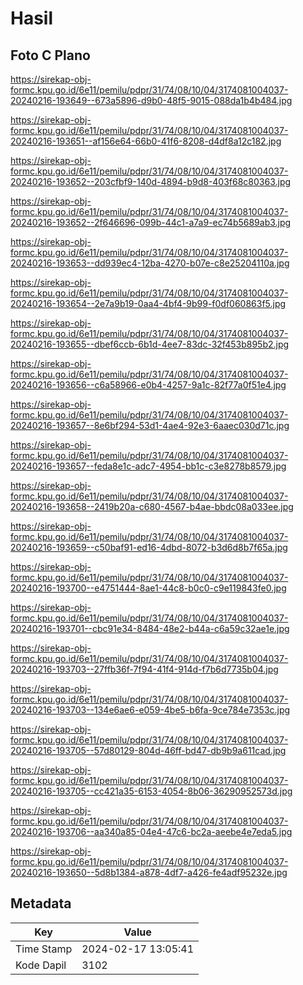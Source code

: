 # Hasil

## Foto C Plano

https://sirekap-obj-formc.kpu.go.id/6e11/pemilu/pdpr/31/74/08/10/04/3174081004037-20240216-193649--673a5896-d9b0-48f5-9015-088da1b4b484.jpg

https://sirekap-obj-formc.kpu.go.id/6e11/pemilu/pdpr/31/74/08/10/04/3174081004037-20240216-193651--af156e64-66b0-41f6-8208-d4df8a12c182.jpg

https://sirekap-obj-formc.kpu.go.id/6e11/pemilu/pdpr/31/74/08/10/04/3174081004037-20240216-193652--203cfbf9-140d-4894-b9d8-403f68c80363.jpg

https://sirekap-obj-formc.kpu.go.id/6e11/pemilu/pdpr/31/74/08/10/04/3174081004037-20240216-193652--2f646696-099b-44c1-a7a9-ec74b5689ab3.jpg

https://sirekap-obj-formc.kpu.go.id/6e11/pemilu/pdpr/31/74/08/10/04/3174081004037-20240216-193653--dd939ec4-12ba-4270-b07e-c8e25204110a.jpg

https://sirekap-obj-formc.kpu.go.id/6e11/pemilu/pdpr/31/74/08/10/04/3174081004037-20240216-193654--2e7a9b19-0aa4-4bf4-9b99-f0df060863f5.jpg

https://sirekap-obj-formc.kpu.go.id/6e11/pemilu/pdpr/31/74/08/10/04/3174081004037-20240216-193655--dbef6ccb-6b1d-4ee7-83dc-32f453b895b2.jpg

https://sirekap-obj-formc.kpu.go.id/6e11/pemilu/pdpr/31/74/08/10/04/3174081004037-20240216-193656--c6a58966-e0b4-4257-9a1c-82f77a0f51e4.jpg

https://sirekap-obj-formc.kpu.go.id/6e11/pemilu/pdpr/31/74/08/10/04/3174081004037-20240216-193657--8e6bf294-53d1-4ae4-92e3-6aaec030d71c.jpg

https://sirekap-obj-formc.kpu.go.id/6e11/pemilu/pdpr/31/74/08/10/04/3174081004037-20240216-193657--feda8e1c-adc7-4954-bb1c-c3e8278b8579.jpg

https://sirekap-obj-formc.kpu.go.id/6e11/pemilu/pdpr/31/74/08/10/04/3174081004037-20240216-193658--2419b20a-c680-4567-b4ae-bbdc08a033ee.jpg

https://sirekap-obj-formc.kpu.go.id/6e11/pemilu/pdpr/31/74/08/10/04/3174081004037-20240216-193659--c50baf91-ed16-4dbd-8072-b3d6d8b7f65a.jpg

https://sirekap-obj-formc.kpu.go.id/6e11/pemilu/pdpr/31/74/08/10/04/3174081004037-20240216-193700--e4751444-8ae1-44c8-b0c0-c9e119843fe0.jpg

https://sirekap-obj-formc.kpu.go.id/6e11/pemilu/pdpr/31/74/08/10/04/3174081004037-20240216-193701--cbc91e34-8484-48e2-b44a-c6a59c32ae1e.jpg

https://sirekap-obj-formc.kpu.go.id/6e11/pemilu/pdpr/31/74/08/10/04/3174081004037-20240216-193703--27ffb36f-7f94-41f4-914d-f7b6d7735b04.jpg

https://sirekap-obj-formc.kpu.go.id/6e11/pemilu/pdpr/31/74/08/10/04/3174081004037-20240216-193703--134e6ae6-e059-4be5-b6fa-9ce784e7353c.jpg

https://sirekap-obj-formc.kpu.go.id/6e11/pemilu/pdpr/31/74/08/10/04/3174081004037-20240216-193705--57d80129-804d-46ff-bd47-db9b9a611cad.jpg

https://sirekap-obj-formc.kpu.go.id/6e11/pemilu/pdpr/31/74/08/10/04/3174081004037-20240216-193705--cc421a35-6153-4054-8b06-36290952573d.jpg

https://sirekap-obj-formc.kpu.go.id/6e11/pemilu/pdpr/31/74/08/10/04/3174081004037-20240216-193706--aa340a85-04e4-47c6-bc2a-aeebe4e7eda5.jpg

https://sirekap-obj-formc.kpu.go.id/6e11/pemilu/pdpr/31/74/08/10/04/3174081004037-20240216-193650--5d8b1384-a878-4df7-a426-fe4adf95232e.jpg


## Metadata

| Key        | Value               |
| ---------- | ------------------- |
| Time Stamp | 2024-02-17 13:05:41 |
| Kode Dapil | 3102                |



